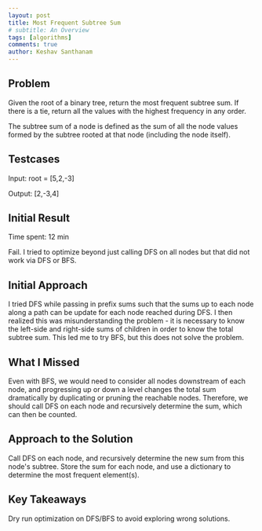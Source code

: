 ```yaml
---
layout: post
title: Most Frequent Subtree Sum
# subtitle: An Overview
tags: [algorithms]
comments: true
author: Keshav Santhanam
---
```


## Problem
Given the root of a binary tree, return the most frequent subtree sum. If there is a tie, return all the values with the highest frequency in any order.

The subtree sum of a node is defined as the sum of all the node values formed by the subtree rooted at that node (including the node itself).

## Testcases

Input: root = [5,2,-3]

Output: [2,-3,4]

## Initial Result
Time spent: 12 min

Fail. I tried to optimize beyond just calling DFS on all nodes but that did not work via DFS or BFS. 

## Initial Approach

I tried DFS while passing in prefix sums such that the sums up to each node along a path can be update for each node reached during DFS. I then realized this was misunderstanding the problem - it is necessary to know the left-side and right-side sums of children in order to know the total subtree sum. This led me to try BFS, but this does not solve the problem.  

## What I Missed

Even with BFS, we would need to consider all nodes downstream of each node, and progressing up or down a level changes the total sum dramatically by duplicating or pruning the reachable nodes. Therefore, we should call DFS on each node and recursively determine the sum, which can then be counted. 

## Approach to the Solution
Call DFS on each node, and recursively determine the new sum from this node's subtree. Store the sum for each node, and use a dictionary to determine the most frequent element(s). 

## Key Takeaways
Dry run optimization on DFS/BFS to avoid exploring wrong solutions. 
